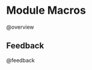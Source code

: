 <!--

author:   DART Team
email:    dart@chop.edu
version:  1.3.0
current_version_description: Add module\_id to macros for creating the REDCap survey link
language: en
narrator: UK English Female
title: Module Macros
comment:  This is placeholder module to save macros used in other modules.

@version_history 

Previous versions: 

- [1.2.1](https://liascript.github.io/course/?https://raw.githubusercontent.com/arcus/education_modules/a9aa1b38fc51db4252c9547654d9e36dba7864e5/_module_templates/macros.md#1): make CSS come from GCS
- [1.1.0](https://liascript.github.io/course/?https://raw.githubusercontent.com/arcus/education_modules/ad25398d0eef884402cff0f0c4fb4ca360d3b8f4/_module_templates/macros.md#1): Add current\_version\_description and version\_history metadata.
- [1.0.0](https://liascript.github.io/course/?https://raw.githubusercontent.com/arcus/education_modules/e983922162e6fbf971c03dc96052f68713cc72af/_module_templates/macros.md#1): Initial version 

@end

@overview
<div class = "overview">

## Overview
@comment

**Is this module right for me?** @long_description

**Estimated time to completion:** @estimated_time_in_minutes minutes

**Pre-requisites**

@pre_reqs

**Learning Objectives**

@learning_objectives

**Version History**

This version (@version): @current_version_description

@version_history

</div>

Looking for other modules on this topic or other topics related to data analytics and data science in biomedicine?  Please see [our complete list of educational modules](https://arcus.github.io/education_modules) or consider trying our [prototype curriculum builder](https://learn.arcus.chop.edu).

@end

@make_survey_url
<script modify="false">
function makeURL(title, version, module_type, module_id) {
  let url = new URL('https://redcap.chop.edu/surveys');
  url.searchParams.set('s', 'KHTXCXJJ93');
  url.searchParams.set('module_name', title);
  url.searchParams.set('version', version);
  url.searchParams.set('module_type', module_type);
  url.searchParams.set('module_id', module_id);
  return url;
}
var surveyURL = makeURL(@0, @1, @2, @3);

send.html(`<a href="${surveyURL}")">our brief survey</a>`)
</script>
@end

@feedback
In the beginning, we stated some goals.

**Learning Objectives:**

@learning_objectives

We ask you to fill out a brief (5 minutes or less) survey to let us know:

* If we achieved the learning objectives
* If the module difficulty was appropriate
* If we gave you the experience you expected

We gather this information in order to iteratively improve our work.  Thank you in advance for filling out @make_survey_url('@title', '@version', '@module_type', '@module_id')!

Looking for other modules on this topic or other topics related to data analytics and data science in biomedicine?  Please see [our complete list of educational modules](https://arcus.github.io/education_modules) or consider trying our [prototype curriculum builder](https://learn.arcus.chop.edu).

@end


@gifPreload
<script>
(function($) {

  // Get the .gif images from the "data-alt".
	var getGif = function() {
		var gif = [];
		$('img').each(function() {
			var data = $(this).data('alt');
			gif.push(data);
		});
		return gif;
	}

	var gif = getGif();

	// Preload all the gif images.
	var image = [];

	$.each(gif, function(index) {
		image[index]     = new Image();
		image[index].src = gif[index];
	});

	// Change the image to .gif when clicked and vice versa.
	$('figure').on('click', function() {

		var $this   = $(this),
				$index  = $this.index(),

				$img    = $this.children('img'),
				$imgSrc = $img.attr('src'),
				$imgAlt = $img.attr('data-alt'),
				$imgExt = $imgAlt.split('.');

		if($imgExt[1] === 'gif') {
			$img.attr('src', $img.data('alt')).attr('data-alt', $imgSrc);
		} else {
			$img.attr('src', $imgAlt).attr('data-alt', $img.data('alt'));
		}

		// Add play class to help with the styling.
		$this.toggleClass('play');

	});

})(jQuery);
</script>
@end

link:  https://cdn.jsdelivr.net/gh/arcus/education_modules@main/assets/styles.css

script: https://kit.fontawesome.com/83b2343bd4.js
script:  https://code.jquery.com/jquery-3.6.0.slim.min.js

-->

# Module Macros

@overview

## Feedback

@feedback

